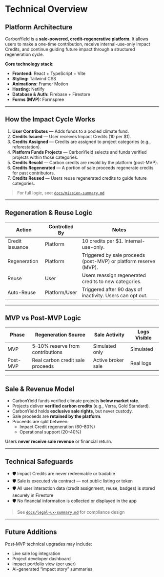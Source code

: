 # Technical Overview

## Platform Architecture

CarbonYield is a **sale-powered, credit-regenerative platform**. It allows users to make a one-time contribution, receive internal-use-only Impact Credits, and continue guiding future impact through a structured regeneration cycle.

**Core technology stack:**

- **Frontend:** React + TypeScript + Vite
- **Styling:** Tailwind CSS
- **Animations:** Framer Motion
- **Hosting:** Netlify
- **Database & Auth:** Firebase + Firestore
- **Forms (MVP):** Formspree

---

## How the Impact Cycle Works

1. **User Contributes** — Adds funds to a pooled climate fund.
2. **Credits Issued** — User receives Impact Credits (10 per $1).
3. **Credits Assigned** — Credits are assigned to project categories (e.g., reforestation).
4. **Platform Funds Projects** — CarbonYield selects and funds verified projects within those categories.
5. **Credits Resold** — Carbon credits are resold by the platform (post-MVP).
6. **Credits Regenerated** — A portion of sale proceeds regenerate credits for past contributors.
7. **Credits Reused** — Users reuse regenerated credits to guide future categories.

> For full logic, see: [`docs/mission-summary.md`](./mission-summary.md)

---

## Regeneration & Reuse Logic

| Action       | Controlled By     | Notes                                                                 |
|--------------|-------------------|-----------------------------------------------------------------------|
| Credit Issuance | Platform         | 10 credits per $1. Internal-use-only.                                |
| Regeneration    | Platform         | Triggered by sale proceeds (post-MVP) or platform reserve (MVP).     |
| Reuse           | User             | Users reassign regenerated credits to new categories.                |
| Auto-Reuse      | Platform/User    | Triggered after 90 days of inactivity. Users can opt out.            |

---

## MVP vs Post-MVP Logic

| Phase     | Regeneration Source           | Sale Activity         | Logs Visible |
|-----------|-------------------------------|------------------------|--------------|
| MVP       | 5–10% reserve from contributions | Simulated only         | Simulated    |
| Post-MVP  | Real carbon credit sale proceeds | Active broker sale     | Real logs    |

---

## Sale & Revenue Model

- CarbonYield funds verified climate projects **below market rate**.
- Projects deliver **verified carbon credits** (e.g., Verra, Gold Standard).
- CarbonYield holds **exclusive sale rights**, but never custody.
- Sale proceeds are **retained by the platform**.
- Proceeds are split between:
  - Impact Credit regeneration (60–80%)
  - Operational support (20–40%)

Users **never receive sale revenue** or financial return.

---

## Technical Safeguards

- 🛡 Impact Credits are never redeemable or tradable
- 🛡 Sale is executed via contract — not public listing or token
- 🛡 All user interaction data (credit assignment, reuse, badges) is stored securely in Firestore
- 🛡 No financial information is collected or displayed in the app

> See [`docs/legal-ux-summary.md`](./legal-ux-summary.md) for compliance design

---

## Future Additions

Post-MVP technical upgrades may include:

- Live sale log integration
- Project developer dashboard
- Impact portfolio view (per user)
- AI-generated “impact story” summaries
